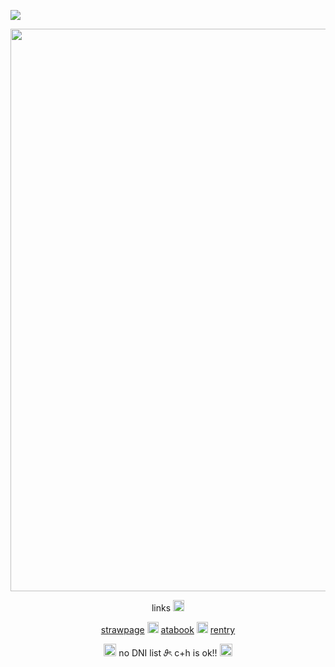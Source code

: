 
![](https://komarev.com/ghpvc/?username=mirage-tempo&color=ffc87c&label=𝜗ৎ)

<p align="center">
    <img width="900" src="https://i.pinimg.com/736x/0e/dc/65/0edc6526c6af61fd7379ef6dbea521e3.jpg">
</p>

<p align="center">
links  <img width="18" src="https://media.tenor.com/3sptHcQIw7oAAAAm/bubbles.webp">

<p align="center">
  <a href=https://everlasting-as-the-moon.straw.page>strawpage</a> <img width="18" src="https://cdn.discordapp.com/emojis/1163382079195709440.webp"> <a href=https://nazumi.atabook.org/>atabook</a> <img width="18" src="https://cdn.discordapp.com/emojis/1163382079195709440.webp"> <a href=https://rentry.co/nazum1>rentry</a>


<p align="center">
<img width="20" src="https://cdn.discordapp.com/emojis/1120111807680487455.webp"> no DNI list 𝜗ৎ c+h is ok!! <img width="20" src="https://wilardo.crd.co/assets/images/gallery02/cf6b7263_original.gif?v=d0e71742">
